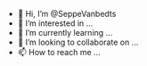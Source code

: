 - 👋 Hi, I’m @SeppeVanbedts
- 👀 I’m interested in ...
- 🌱 I’m currently learning ...
- 💞️ I’m looking to collaborate on ...
- 📫 How to reach me ...

<!---
SeppeVanbedts/SeppeVanbedts is a ✨ special ✨ repository because its `README.md` (this file) appears on your GitHub profile.
You can click the Preview link to take a look at your changes.
--->
